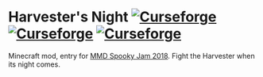 # Harvester's Night [![Curseforge](http://cf.way2muchnoise.eu/harvesters-night.svg)](https://minecraft.curseforge.com/projects/harvesters-night) [![Curseforge](http://cf.way2muchnoise.eu/versions/harvesters-night.svg)](https://minecraft.curseforge.com/projects/harvesters-night) [![Curseforge](http://cf.way2muchnoise.eu/packs/harvesters-night.svg)](https://minecraft.curseforge.com/projects/harvesters-night)

Minecraft mod, entry for [MMD Spooky Jam 2018](https://github.com/MinecraftModDevelopment/MMD-Site/blob/master/docs/events/spooky_jam_2018.md). Fight the Harvester when its night comes.
